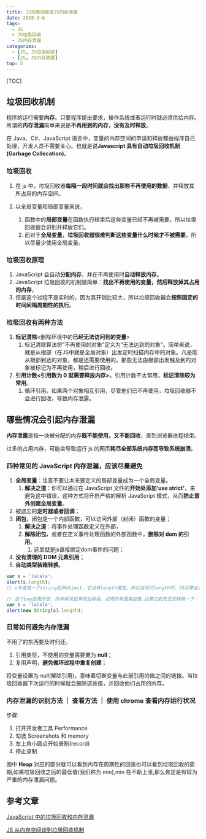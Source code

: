 ```yaml
---
title: JS垃圾回收及JS内存泄露
date: 2018-3-6
tags:
  - JS
  - JS垃圾回收
  - JS内存泄露
categories:
  - [JS, JS垃圾回收]
  - [JS, JS内存泄露]
top: 5
---
```


[TOC]

## 垃圾回收机制

程序的运行需要**内存**。只要程序提出要求，操作系统或者运行时就必须供给内存。所谓的**内存泄漏**简单来说是**不再用到的内存，没有及时释放**。

在 Java、C#、JavaScript 语言中，变量的内存空间的申请和释放都由程序自己处理，开发人员不需要关心。也就是说**Javascript 具有自动垃圾回收机制(Garbage Collecation)**。

### 垃圾回收

1. 在 js 中，垃圾回收器**每隔一段时间就会找出那些不再使用的数据**，并释放其所占用的内存空间。

2. 以全局变量和局部变量来说，
   1. 函数中的**局部变量**在函数执行结束后这些变量已经不再被需要，所以垃圾回收器会识别并释放它们。
   2. 而对于**全局变量**，**垃圾回收器很难判断这些变量什么时候才不被需要**，所以尽量少使用全局变量。

### 垃圾回收原理

1. JavaScript 会自动**分配内存**，并在不再使用时**自动释放内存**。
2. JavaScript 垃圾回收的机制很简单：**找出不再使用的变量，然后释放掉其占用的内存**，
3. 但是这个过程不是实时的，因为其开销比较大，所以垃圾回收器会**按照固定的时间间隔周期性的执行**。

### 垃圾回收有两种方法

1. **标记清除**<删除环境中的**已经无法访问到的变量**>
   1. 标记清除算法将“不再使用的对象”定义为“无法达到的对象”。简单来说，就是从根部（在JS中就是全局对象）出发定时扫描内存中的对象。凡是能从根部到达的对象，都是还需要使用的。那些无法由根部出发触及到的对象被标记为不再使用，稍后进行回收。
2. **引用计数<引用数为 0 就需要释放内存>**。引用计数不太常用，**标记清除较为常用**。
   1. 循环引用。如果两个对象相互引用，尽管他们已不再使用，垃圾回收器不会进行回收，导致内存泄露。

## 哪些情况会引起内存泄漏

**内存泄露**是指一块被分配的内存**既不能使用，又不能回收**，直到浏览器进程结束。

过多的占用内存，可能会导致运行 js 的网页**耗尽全部系统内存而导致系统崩溃**。

### 四种常见的 JavaScript 内存泄漏，应该尽量避免

1. **全局变量**：注意不要让本来要定义的局部变量成为一个全局变量。
   1. **解决之道**：你可以通过在 JavaScript 文件的**开始处添加‘use strict’**，来避免这中错误，这种方式将开启严格的解析 JavaScript 模式，从而**防止意外创建全局变量**。
2. 被遗忘的**定时器或者回调**；
3. **闭包**，闭包是一个内部函数，可以访问外部（封闭）函数的变量；
   1. **解决之道**：将事件处理函数定义在外部，
   2. **解除闭包**，或者在定义事件处理函数的外部函数中，**删除对 dom 的引用**。
      1. 这里就是js直接绑定dom事件的问题；
4. **没有清理的 DOM 元素引用**；
5. **自动类型装箱转换**。

```js
var s = 'lalala';
alert(s.length);
// s本身是一个string而非object，它没有length属性，所以当访问length时，JS引擎会自动创建一个临时String对象封装s，而这个对象一定会泄露。

// 这个bug匪夷所思，所幸解决起来相当容易，记得所有值类型做.运算之前先显式转换一下：
var s = 'lalala';
alert(new String(s).length);
```

### 日常如何避免内存泄漏

不用了的东西要及时归还。

1. 引用类型，不使用的变量需要置为 **null**；
2. 复用声明，**避免循环过程中重复创建**；

将变量设置为 null(解除引用)，意味着切断变量与此前引用的值之间的链接。当垃圾回收器下次运行的时候就会删除这些值，并回收他们占用的内存。

### 内存泄漏的识别方法 ｜ 查看方法 ｜ 使用 chrome 查看内存运行状况

步骤:

1. 打开开发者工具 Performance
2. 勾选 Screenshots 和 memory
3. 左上角小圆点开始录制(record)
4. 停止录制

图中 **Heap** 对应的部分就可以看到内存在周期性的回落也可以看到垃圾回收的周期,如果垃圾回收之后的最低值(我们称为 min),min 在不断上涨,那么肯定是有较为严重的内存泄漏问题。

## 参考文章

[JavaScript 中的垃圾回收和内存泄漏](https://juejin.im/post/5cb33660e51d456e811d2687)

[JS 从内存空间谈到垃圾回收机制](https://www.cnblogs.com/echolun/p/11503915.html)
